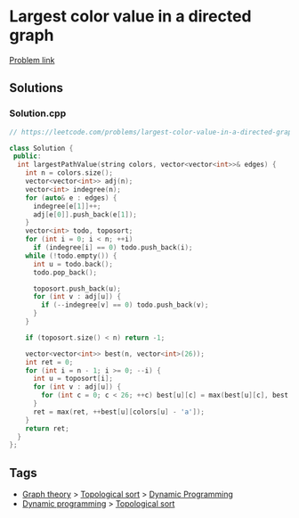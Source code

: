 # Largest color value in a directed graph

[Problem link](https://leetcode.com/problems/largest-color-value-in-a-directed-graph)

## Solutions


### Solution.cpp
```cpp
// https://leetcode.com/problems/largest-color-value-in-a-directed-graph

class Solution {
 public:
  int largestPathValue(string colors, vector<vector<int>>& edges) {
    int n = colors.size();
    vector<vector<int>> adj(n);
    vector<int> indegree(n);
    for (auto& e : edges) {
      indegree[e[1]]++;
      adj[e[0]].push_back(e[1]);
    }
    vector<int> todo, toposort;
    for (int i = 0; i < n; ++i)
      if (indegree[i] == 0) todo.push_back(i);
    while (!todo.empty()) {
      int u = todo.back();
      todo.pop_back();

      toposort.push_back(u);
      for (int v : adj[u]) {
        if (--indegree[v] == 0) todo.push_back(v);
      }
    }

    if (toposort.size() < n) return -1;

    vector<vector<int>> best(n, vector<int>(26));
    int ret = 0;
    for (int i = n - 1; i >= 0; --i) {
      int u = toposort[i];
      for (int v : adj[u]) {
        for (int c = 0; c < 26; ++c) best[u][c] = max(best[u][c], best[v][c]);
      }
      ret = max(ret, ++best[u][colors[u] - 'a']);
    }
    return ret;
  }
};
```
## Tags

* [Graph theory](/Collections/graph-theory.md#graph-theory) > [Topological sort](/Collections/graph-theory.md#topological-sort) > [Dynamic Programming](/Collections/graph-theory.md#dynamic-programming)
* [Dynamic programming](/Collections/dynamic-programming.md#dynamic-programming) > [Topological sort](/Collections/dynamic-programming.md#topological-sort)
